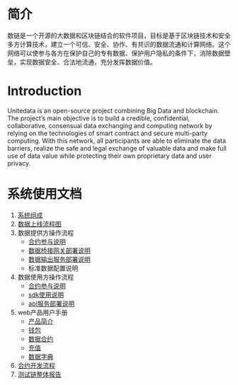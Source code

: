 
# 简介

数链是一个开源的大数据和区块链结合的软件项目，目标是基于区块链技术和安全多方计算技术，建立一个可信、安全、协作、有共识的数据流通和计算网络。这个网络可以使参与各方在保护自己的专有数据、保护用户隐私的条件下，消除数据壁垒，实现数据安全、合法地流通，充分发挥数据价值。

# Introduction
Unitedata is an open-source project combining Big Data and blockchain. The project’s main objective is to build a credible, confidential, collaborative, consensual data exchanging and computing network by relying on the technologies of smart contract and secure multi-party computing. With this network, all participants are able to eliminate the data barriers, realize the safe and legal exchange of valuable data and make full use of data value while protecting their own proprietary data and user privacy.

# 系统使用文档
1. [系统组成](sys_component.md)
2. [数据上线流程图](images/data_provide.png)
3. 数据提供方操作流程
	* [合约参与说明](contract.md)
	* [数据桥接网关部署说明](data_getway.md)
	* [数据输出服务部署说明](producer-api-install-doc.md)
	* 标准数据配置说明
3. 数据使用方操作流程
	* [合约参与说明](contract.md)
	* [sdk使用说明](consumer-sdk-doc.md)
	* [api服务部署说明](consumer-api-install-doc.md)
5. web产品用户手册
	* [产品简介](web_introduction.md)
	* [钱包](wallet_manual.md)
	* [数据合约](contract.md)
	* [充值](currency_market.md)
	* [数据字典](meta_manage.md)
6. [合约开发流程](contract_dev.md)
7. [测试链整体报告](test_chain_project_report.md)
